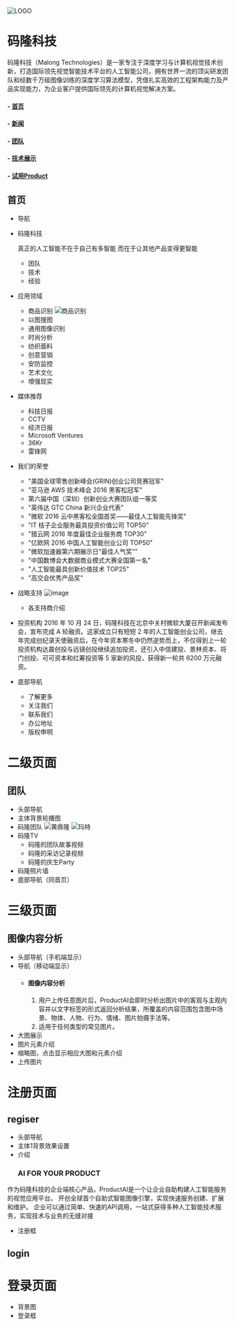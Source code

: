 ![LOGO](https://www.malongtech.cn/img/malong_logo_black@2x.png)
# 码隆科技
码隆科技（Malong Technologies）是一家专注于深度学习与计算机视觉技术创新，打造国际领先视觉智能技术平台的人工智能公司，拥有世界一流的顶尖研发团队和经数千万级图像训练的深度学习算法模型，凭借扎实高效的工程架构能力及产品实现能力，为企业客户提供国际领先的计算机视觉解决方案。

####  - [首页](https://www.malongtech.cn/index)
####  - [新闻](http://news.malongtech.cn/)
####  - [团队](https://www.malongtech.cn/team)
####  - [技术展示](https://demo.productai.cn/)
#### - [试用Product](https://www.productai.cn/?from=malongtech.cn#signup)
## 首页
- 导航
- 码隆科技

    真正的人工智能不在于自己有多智能
而在于让其他产品变得更智能

    - 团队
    - 技术
    - 经验

- 应用领域
    - 商品识别
    ![商品识别](http://www.malongtech.cn/img/what/what_item_product.jpg)
    - 以图搜图
    - 通用图像识别
    - 时尚分析
    - 纺织面料
    - 创意营销
    - 安防监控
    - 艺术文化
    - 增强现实
- 媒体推荐
    - 科技日报
    - CCTV
    - 经济日报
    - Microsoft Ventures
    - 36Kr
    - 雷锋网
- 我们的荣誉
    - "美国全球零售创新峰会(GRIN)创业公司竞赛冠军"
    - "亚马逊 AWS 技术峰会 2016 黑客松冠军"
    - 第六届中国（深圳）创新创业大赛团队组一等奖
    - "英伟达 GTC China 新兴企业代表"
    - "微软 2016 云中黑客松全国首奖——最佳人工智能先锋奖"
    - "IT 桔子企业服务最具投资价值公司 TOP50"
    - "猎云网 2016 年度最佳企业服务商 TOP30"
    - "亿欧网 2016 中国人工智能创业公司 TOP50"
    - "微软加速器第六期展示日“最佳人气奖”"
    - "中国数博会大数据商业模式大赛全国第一名"
    - "人工智能最具创新价值技术 TOP25"
    - "高交会优秀产品奖"
- 战略支持
    ![image](https://www.malongtech.cn/img/backers.png)
    - 各支持商介绍
- 投资机构
    2016 年 10 月 24 日，码隆科技在北京中关村微软大厦召开新闻发布会，宣布完成 A 轮融资。这家成立只有短短 2 年的人工智能创业公司，继去年完成创纪录天使融资后，在今年资本寒冬中仍然逆势而上，不仅得到上一轮投资机构达晨创投与远镜创投继续追加投资，还引入中信建投、景林资本、将门创投、可可资本和红筹投资等 5 家新的风投，获得新一轮共 6200 万元融资。
- 底部导航
    - 了解更多
    - 关注我们
    - 联系我们
    - 办公地址
    - 版权申明
# 二级页面
## 团队
- 头部导航
- 主体背景轮播图
- 码隆团队
    ![黄鼎隆](https://www.malongtech.cn/img/team/dinglong@2x.png)
    ![玛特](https://www.malongtech.cn/img/team/matt@2x.png)
- 码隆TV
    - 码隆的团队故事视频
    - 码隆的采访记录视频
    - 码隆的庆生Party
- 码隆照片墙
- 底部导航（同首页）
# 三级页面
## 图像内容分析
- 头部导航（手机端显示）
- 导航（移动端显示）
    - #### 图像内容分析
        1. 用户上传任意图片后，ProductAI会即时分析出图片中的客观与主观内容并以文字标签的形式返回分析结果，所覆盖的内容范围包含图中场景、物体、人物、行为、情绪、图片拍摄手法等。
        2. 适用于任何类型的常见图片。
- 大图展示
- 图片元素介绍
- 缩略图，点击显示相应大图和元素介绍
- 上传图片
# 注册页面
## regiser
- 头部导航
- 主体1背景效果设置
- 介绍
    ### AI FOR YOUR PRODUCT
作为码隆科技的企业端核心产品，ProductAI是一个让企业自助构建人工智能服务的视觉应用平台。
开创全球首个自助式智能图像引擎，实现快速服务创建、扩展和维护。
企业可以通过简单、快速的API调用，一站式获得多种人工智能技术服务，实现技术与业务的无缝对接
- 注册框
## login
# 登录页面
- 背景图
- 登录框